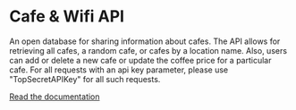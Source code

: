 # Cafe & Wifi API
An open database for sharing information about cafes. The API allows for retrieving all cafes, a random cafe, or cafes by a location name. Also, users can add or delete a new cafe or update the coffee price for a particular cafe. For all requests with an api key parameter, please use "TopSecretAPIKey" for all such requests.

<a href="https://documenter.getpostman.com/view/18489750/UVJYLekw">Read the documentation</a>
